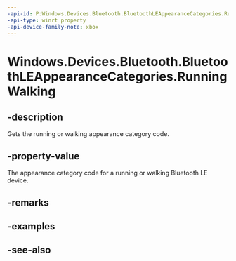 ```yaml
---
-api-id: P:Windows.Devices.Bluetooth.BluetoothLEAppearanceCategories.RunningWalking
-api-type: winrt property
-api-device-family-note: xbox
---
```


<!-- Property syntax
public ushort RunningWalking { get; }
-->

# Windows.Devices.Bluetooth.BluetoothLEAppearanceCategories.RunningWalking

## -description
Gets the running or walking appearance category code.

## -property-value
The appearance category code for a running or walking Bluetooth LE device.

## -remarks

## -examples

## -see-also
